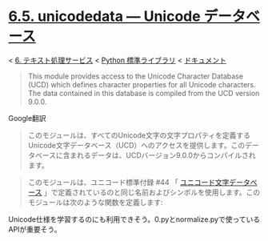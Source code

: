 # [6.5. unicodedata — Unicode データベース](https://docs.python.jp/3/library/unicodedata.html#module-unicodedata)

< [6. テキスト処理サービス](https://docs.python.jp/3/library/text.html#text-processing-services) < [Python 標準ライブラリ](https://docs.python.jp/3/library/index.html#the-python-standard-library) < [ドキュメント](https://docs.python.jp/3/index.html)

> This module provides access to the Unicode Character Database (UCD) which defines character properties for all Unicode characters. The data contained in this database is compiled from the UCD version 9.0.0.

Google翻訳

> このモジュールは、すべてのUnicode文字の文字プロパティを定義するUnicode文字データベース（UCD）へのアクセスを提供します。このデータベースに含まれるデータは、UCDバージョン9.0.0からコンパイルされます。

> このモジュールは、ユニコード標準付録 #44 「 [ユニコード文字データベース](http://www.unicode.org/reports/tr44/tr44-6.html) 」で定義されているのと同じ名前およびシンボルを使用します。このモジュールは次のような関数を定義します:

Unicode仕様を学習するのにも利用できそう。0.pyとnormalize.pyで使っているAPIが重要そう。
